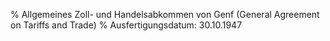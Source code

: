 % Allgemeines Zoll- und Handelsabkommen von Genf (General Agreement on Tariffs and Trade)
% Ausfertigungsdatum: 30.10.1947
 